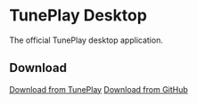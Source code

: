 # TunePlay Desktop

The official TunePlay desktop application.


## Download

[Download from TunePlay](https://www.tuneplay.net/app-download.php?v=windows)
[Download from GitHub](https://github.com/FreekBes/tuneplay-electron/raw/master/dist/tuneplay%20Setup%201.1.0.exe)
